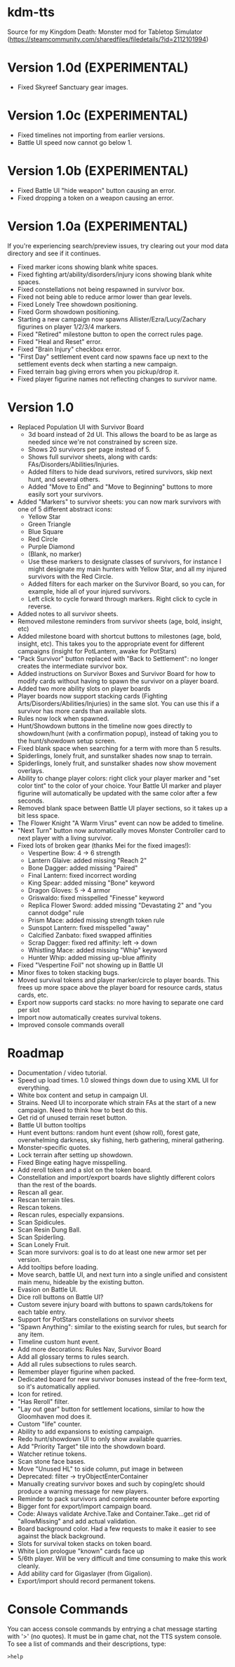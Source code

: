 # kdm-tts
Source for my Kingdom Death: Monster mod for Tabletop Simulator (https://steamcommunity.com/sharedfiles/filedetails/?id=2112101994)

# Version 1.0d (EXPERIMENTAL)
* Fixed Skyreef Sanctuary gear images.

# Version 1.0c (EXPERIMENTAL)
* Fixed timelines not importing from earlier versions.
* Battle UI speed now cannot go below 1.

# Version 1.0b (EXPERIMENTAL)
* Fixed Battle UI "hide weapon" button causing an error.
* Fixed dropping a token on a weapon causing an error.

# Version 1.0a (EXPERIMENTAL)
If you're experiencing search/preview issues, try clearing out your mod data directory and see if it continues.
* Fixed marker icons showing blank white spaces.
* Fixed fighting art/ability/disorders/injury icons showing blank white spaces.
* Fixed constellations not being respawned in survivor box.
* Fixed not being able to reduce armor lower than gear levels.
* Fixed Lonely Tree showdown positioning.
* Fixed Gorm showdown positioning.
* Starting a new campaign now spawns Allister/Ezra/Lucy/Zachary figurines on player 1/2/3/4 markers.
* Fixed "Retired" milestone button to open the correct rules page.
* Fixed "Heal and Reset" error.
* Fixed "Brain Injury" checkbox error.
* "First Day" settlement event card now spawns face up next to the settlement events deck when starting a new campaign.
* Fixed terrain bag giving errors when you pickup/drop it.
* Fixed player figurine names not reflecting changes to survivor name.

# Version 1.0
* Replaced Population UI with Survivor Board
    * 3d board instead of 2d UI. This allows the board to be as large as needed since we're not constrained by screen size.
    * Shows 20 survivors per page instead of 5.
    * Shows full survivor sheets, along with cards: FAs/Disorders/Abilities/Injuries.
    * Added filters to hide dead survivors, retired survivors, skip next hunt, and several others.
    * Added "Move to End" and "Move to Beginning" buttons to more easily sort your survivors.
* Added "Markers" to survivor sheets: you can now mark survivors with one of 5 different abstract icons:
    * Yellow Star
    * Green Triangle
    * Blue Square
    * Red Circle
    * Purple Diamond
    * (Blank, no marker)
    * Use these markers to designate classes of survivors, for instance I might designate my main hunters with Yellow Star, and all my injured survivors with the Red Circle.
    * Added filters for each marker on the Survivor Board, so you can, for example, hide all of your injured survivors.
    * Left click to cycle forward through markers. Right click to cycle in reverse.
* Added notes to all survivor sheets.
* Removed milestone reminders from survivor sheets (age, bold, insight, etc)
* Added milestone board with shortcut buttons to milestones (age, bold, insight, etc). This takes you to the appropriate event for different campaigns (insight for PotLantern, awake for PotStars)
* "Pack Survivor" button replaced with "Back to Settlement": no longer creates the intermediate survivor box.
* Added instructions on Survivor Boxes and Survivor Board for how to modify cards without having to spawn the survivor on a player board.
* Added two more ability slots on player boards
* Player boards now support stacking cards (Fighting Arts/Disorders/Abilities/Injuries) in the same slot. You can use this if a survivor has more cards than available slots.
* Rules now lock when spawned.
* Hunt/Showdown buttons in the timeline now goes directly to showdown/hunt (with a confirmation popup), instead of taking you to the hunt/showdown setup screen.
* Fixed blank space when searching for a term with more than 5 results.
* Spiderlings, lonely fruit, and sunstalker shades now snap to terrain.
* Spiderlings, lonely fruit, and sunstalker shades now show movement overlays.
* Ability to change player colors: right click your player marker and "set color tint" to the color of your choice. Your Battle UI marker and player figurine will automatically be updated with the same color after a few seconds.
* Removed blank space between Battle UI player sections, so it takes up a bit less space.
* The Flower Knight "A Warm Virus" event can now be added to timeline.
* "Next Turn" button now automatically moves Monster Controller card to next player with a living survivor.
* Fixed lots of broken gear (thanks Mei for the fixed images!):
    * Vespertine Bow: 4 -> 6 strength
    * Lantern Glaive: added missing "Reach 2"
    * Bone Dagger: added missing "Paired"
    * Final Lantern: fixed incorrect wording
    * King Spear: added missing "Bone" keyword
    * Dragon Gloves: 5 -> 4 armor
    * Griswaldo: fixed misspelled "Finesse" keyword
    * Replica Flower Sword: added missing "Devastating 2" and "you cannot dodge" rule
    * Prism Mace: added missing strength token rule
    * Sunspot Lantern: fixed misspelled "away"
    * Calcified Zanbato: fixed swapped affinities
    * Scrap Dagger: fixed red affinity: left -> down
    * Whistling Mace: added missing "Whip" keyword
    * Hunter Whip: added missing up-blue affinity
* Fixed "Vespertine Foil" not showing up in Battle UI
* Minor fixes to token stacking bugs.
* Moved survival tokens and player marker/circle to player boards. This frees up more space above the player board for resource cards, status cards, etc.
* Export now supports card stacks: no more having to separate one card per slot
* Import now automatically creates survival tokens.
* Improved console commands overall

# Roadmap
* Documentation / video tutorial.
* Speed up load times. 1.0 slowed things down due to using XML UI for everything.
* White box content and setup in campaign UI.
* Strains. Need UI to incorporate which strain FAs at the start of a new campaign. Need to think how to best do this.
* Get rid of unused terrain reset button.
* Battle UI button tooltips
* Hunt event buttons: random hunt event (show roll), forest gate, overwhelming darkness, sky fishing, herb gathering, mineral gathering.
* Monster-specific quotes.
* Lock terrain after setting up showdown.
* Fixed Binge eating hagve misspelling.
* Add reroll token and a slot on the token board.
* Constellation and import/export boards have slightly different colors than the rest of the boards.
* Rescan all gear.
* Rescan terrain tiles.
* Rescan tokens.
* Rescan rules, especially expansions.
* Scan Spidicules.
* Scan Resin Dung Ball.
* Scan Spiderling.
* Scan Lonely Fruit.
* Scan more survivors: goal is to do at least one new armor set per version.
* Add tooltips before loading.
* Move search, battle UI, and next turn into a single unified and consistent main menu, hideable by the existing button.
* Evasion on Battle UI.
* Dice roll buttons on Battle UI?
* Custom severe injury board with buttons to spawn cards/tokens for each table entry.
* Support for PotStars constellations on survivor sheets
* "Spawn Anything": similar to the existing search for rules, but search for any item.
* Timeline custom hunt event.
* Add more decorations: Rules Nav, Survivor Board
* Add all glossary terms to rules search.
* Add all rules subsections to rules search.
* Remember player figurine when packed.
* Dedicated board for new survivor bonuses instead of the free-form text, so it's automatically applied.
* Icon for retired.
* "Has Reroll" filter.
* "Lay out gear" button for settlement locations, similar to how the Gloomhaven mod does it.
* Custom "life" counter.
* Ability to add expansions to existing campaign.
* Redo hunt/showdown UI to only show available quarries.
* Add "Priority Target" tile into the showdown board.
* Watcher retinue tokens.
* Scan stone face bases.
* Move "Unused HL" to side column, put image in between
* Deprecated: filter -> tryObjectEnterContainer
* Manually creating survivor boxes and such by coping/etc should produce a warning message for new players.
* Reminder to pack survivors and complete encounter before exporting
* Bigger font for export/import campaign board.
* Code: Always validate Archive.Take and Container.Take...get rid of "allowMissing" and add actual validation.
* Board background color. Had a few requests to make it easier to see against the black background.
* Slots for survival token stacks on token board.
* White Lion prologue "known" cards face up
* 5/6th player. Will be very difficult and time consuming to make this work cleanly.
* Add ability card for Gigaslayer (from Gigalion).
* Export/import should record permanent tokens.

# Console Commands
You can access console commands by entrying a chat message starting with '>' (no quotes).
It must be in game chat, not the TTS system console.
To see a list of commands and their descriptions, type:
```
>help
```
